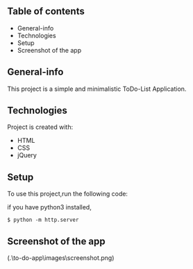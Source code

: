 ## Table of contents
* General-info
* Technologies
* Setup
* Screenshot of the app 

## General-info
This project is a simple and minimalistic ToDo-List Application.
	
## Technologies
Project is created with:
* HTML
* CSS
* jQuery

	
## Setup
To use this project,run the following code:

if you have python3 installed,

```
$ python -m http.server

```
## Screenshot of the app

(.\to-do-app\images\screenshot.png)

